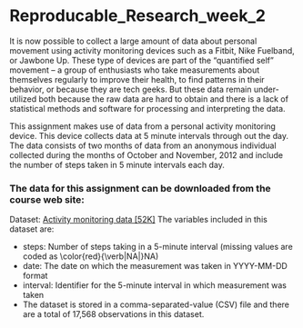 # Reproducable_Research_week_2
It is now possible to collect a large amount of data about personal movement using activity monitoring devices such as a Fitbit, Nike Fuelband, or Jawbone Up. These type of devices are part of the “quantified self” movement – a group of enthusiasts who take measurements about themselves regularly to improve their health, to find patterns in their behavior, or because they are tech geeks. But these data remain under-utilized both because the raw data are hard to obtain and there is a lack of statistical methods and software for processing and interpreting the data.

This assignment makes use of data from a personal activity monitoring device. This device collects data at 5 minute intervals through out the day. The data consists of two months of data from an anonymous individual collected during the months of October and November, 2012 and include the number of steps taken in 5 minute intervals each day.

### The data for this assignment can be downloaded from the course web site:

Dataset: [Activity monitoring data [52K]](https://d396qusza40orc.cloudfront.net/repdata%2Fdata%2Factivity.zip)
The variables included in this dataset are:
<ul>
<li>steps: Number of steps taking in a 5-minute interval (missing values are coded as \color{red}{\verb|NA|}NA)</li>
<li>date: The date on which the measurement was taken in YYYY-MM-DD format</li>
<li>interval: Identifier for the 5-minute interval in which measurement was taken</li>
<li>The dataset is stored in a comma-separated-value (CSV) file and there are a total of 17,568 observations in this dataset.</li>
  </ul>
